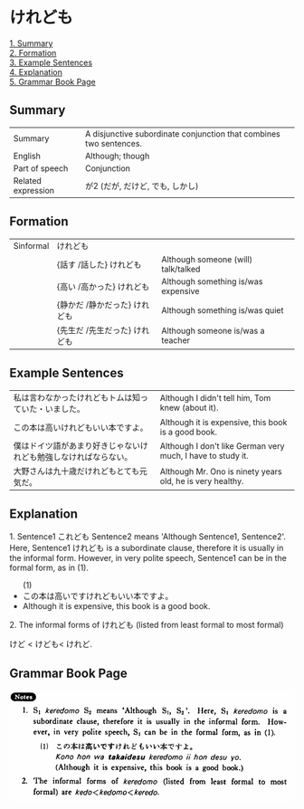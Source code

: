 # けれども

[1. Summary](#summary)<br>
[2. Formation](#formation)<br>
[3. Example Sentences](#example-sentences)<br>
[4. Explanation](#explanation)<br>
[5. Grammar Book Page](#grammar-book-page)<br>


## Summary

<table><tr>   <td>Summary</td>   <td>A disjunctive subordinate conjunction that combines two sentences.</td></tr><tr>   <td>English</td>   <td>Although; though</td></tr><tr>   <td>Part of speech</td>   <td>Conjunction</td></tr><tr>   <td>Related expression</td>   <td>が2 (だが, だけど, でも, しかし)</td></tr></table>

## Formation

<table class="table"> <tbody><tr class="tr head"> <td class="td"><span class="bold"><span>Sinformal</span></span></td> <td class="td"><span class="concept">けれども</span> </td> <td class="td"><span>&nbsp;</span></td> </tr> <tr class="tr"> <td class="td"><span>&nbsp;</span></td> <td class="td"><span>{話す /話した} <span class="concept">けれども</span></span></td> <td class="td"><span>Although    someone (will) talk/talked</span></td> </tr> <tr class="tr"> <td class="td"><span>&nbsp;</span></td> <td class="td"><span>{高い /高かった} <span class="concept">けれども</span></span></td> <td class="td"><span>Although    something is/was expensive</span></td> </tr> <tr class="tr"> <td class="td"><span>&nbsp;</span></td> <td class="td"><span>{静かだ /静かだった} <span class="concept">けれども</span></span></td> <td class="td"><span>Although    something is/was quiet</span></td> </tr> <tr class="tr"> <td class="td"><span>&nbsp;</span></td> <td class="td"><span>{先生だ /先生だった} <span class="concept">けれども</span></span></td> <td class="td"><span>Although    someone is/was a teacher</span></td> </tr></tbody></table>

## Example Sentences

<table><tr>   <td>私は言わなかったけれどもトムは知っていた・いました。</td>   <td>Although I didn't tell him, Tom knew (about it).</td></tr><tr>   <td>この本は高いけれどもいい本ですよ。</td>   <td>Although it is expensive, this book is a good book.</td></tr><tr>   <td>僕はドイツ語があまり好きじゃないけれども勉強しなければならない。</td>   <td>Although I don't like German very much, I have to study it.</td></tr><tr>   <td>大野さんは九十歳だけれどもとても元気だ。</td>   <td>Although Mr. Ono is ninety years old, he is very healthy.</td></tr></table>

## Explanation

<p>1. Sentence1 <span class="cloze">これども</span> Sentence2 means 'Although Sentence1, Sentence2'. Here, Sentence1 <span class="cloze">けれども</span> is a subordinate clause, therefore it is usually in the informal form. However, in very polite speech, Sentence1 can be in the formal form, as in (1).</p>  <ul>(1) <li>この本は高いで<span class="cloze">すけれども</span>いい本ですよ。</li> <li>Although it is expensive, this book is a good book.</li> </ul>  <p>2. The informal forms of <span class="cloze">けれども</span> (listed from least formal to most formal)</p>  <p><span class="cloze">けど</span> < <span class="cloze">けども</span>< <span class="cloze">けれど</span>.</p>

## Grammar Book Page

![](../img/Basicけれども.png)

